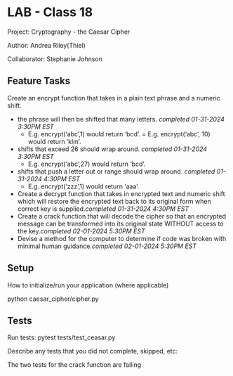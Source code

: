 # LAB - Class 18

Project: Cryptography - the Caesar Cipher

Author: Andrea Riley(Thiel)

Collaborator: Stephanie Johnson

## Feature Tasks

Create an encrypt function that takes in a plain text phrase and a numeric shift.

- the phrase will then be shifted that many letters. *completed 01-31-2024 3:30PM EST*
  - E.g. encrypt(‘abc’,1) would return ‘bcd’. = E.g. encrypt(‘abc’, 10) would return ‘klm’.
- shifts that exceed 26 should wrap around. *completed 01-31-2024 3:30PM EST*
  - E.g. encrypt(‘abc’,27) would return ‘bcd’.
- shifts that push a letter out or range should wrap around. *completed 01-31-2024 4:30PM EST*
  - E.g. encrypt(‘zzz’,1) would return ‘aaa’.
- Create a decrypt function that takes in encrypted text and numeric shift which will restore the encrypted text back to its original form when correct key is supplied.*completed 01-31-2024 4:30PM EST*
- Create a crack function that will decode the cipher so that an encrypted message can be transformed into its original state WITHOUT access to the key.*completed 02-01-2024 5:30PM EST*
- Devise a method for the computer to determine if code was broken with minimal human guidance.*completed 02-01-2024 5:30PM EST*

## Setup

How to initialize/run your application (where applicable)

python caesar_cipher/cipher.py

## Tests

Run tests: pytest tests/test_ceasar.py


Describe any tests that you did not complete, skipped, etc:

The two tests for the crack function are failing
